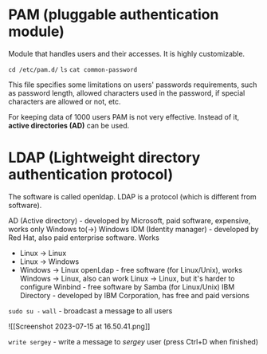 # PAM (pluggable authentication module)

Module that handles users and their accesses. It is highly customizable. 

`cd /etc/pam.d/`
`ls`
`cat common-password`

This file specifies some limitations on users' passwords requirements, such as password length, allowed characters used in the password, if special characters are allowed or not, etc.

For keeping data of 1000 users PAM is not very effective. Instead of it, **active directories (AD)** can be used.

# LDAP (Lightweight directory authentication protocol)

The software is called openldap. LDAP is a protocol (which is different from software).

AD (Active directory) - developed by Microsoft, paid software, expensive, works only Windows to(->) Windows
IDM (Identity manager) - developed by Red Hat, also paid enterprise software. Works 
  - Linux -> Linux
  - Linux -> Windows
  - Windows -> Linux
openLdap - free software (for Linux/Unix), works Windows -> Linux, also can work Linux -> Linux, but it's harder to configure
Winbind - free software by Samba (for Linux/Unix)
IBM Directory - developed by IBM Corporation, has free and paid versions

`sudo su -`
`wall`  - broadcast a message to all users

![[Screenshot 2023-07-15 at 16.50.41.png]]

`write sergey` - write a message to *sergey* user
(press Ctrl+D when finished)

